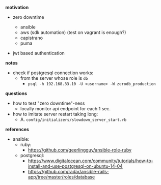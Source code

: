 __motivation__

- zero downtime
  - ansible
  - aws (sdk automation) (test on vagrant is enough?)
  - capistrano
  - puma

- jwt based authentication

__notes__

- check if postgresql connection works:
  - from the server whose role is `db`
    - `psql -h 192.168.33.10 -U <username> -W zerodb_production`


__questions__

- how to test "zero downtime"-ness
  - locally monitor api endpoint for each 1 sec.
- how to imitate server restart taking long:
  - A. `config/initializers/slowdown_server_start.rb`

__references__

- ansible:
  - ruby:
    - https://github.com/geerlingguy/ansible-role-ruby
  - postgresql:
    - https://www.digitalocean.com/community/tutorials/how-to-install-and-use-postgresql-on-ubuntu-14-04
    - https://github.com/radar/ansible-rails-app/tree/master/roles/database
